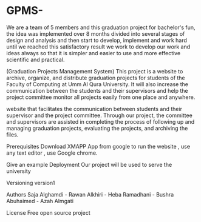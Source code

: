 # GPMS-
We are a team of 5 members and this graduation project for bachelor's fun, the idea was implemented over 8 months divided into several stages of design and analysis and then start to develop, implement and work hard until we reached this satisfactory result we work to develop our work and ideas always so that it is simpler and easier to use and more effective scientific and practical.

(Graduation Projects Management System) This project is a website to archive, organize, and distribute graduation projects for students of the Faculty of Computing at Umm Al Qura University. It will also increase the communication between the students and their supervisors and help the project committee monitor all projects easily from one place and anywhere.

website that facilitates the communication between students and their supervisor and the project committee.
Through our project, the committee and supervisors are assisted in completing the process of following up 
and managing graduation projects, evaluating the projects, and archiving the files. 

Prerequisites
 Download XMAPP App from google to run the website , use any text editor , use Google chrome.

 Give an example Deployment
Our project will be used to serve the university

Versioning
 version1

Authors
Saja Alghamdi - Rawan Alkhiri - Heba Ramadhani - Bushra Abuhaimed  - Azah Almgati  

License
      Free open source project
